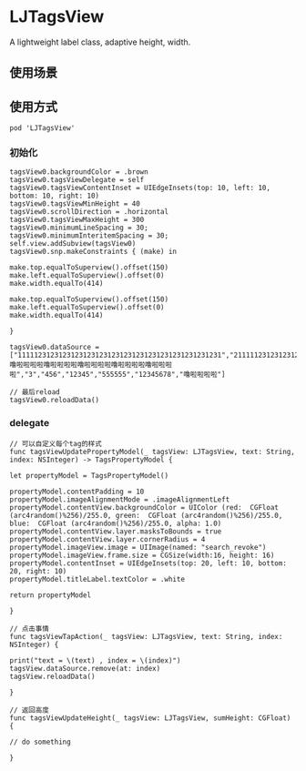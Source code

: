 # LJTagsView
A lightweight label class, adaptive height, width.

## 使用场景


## 使用方式

    pod 'LJTagsView'

### 初始化

    tagsView0.backgroundColor = .brown
    tagsView0.tagsViewDelegate = self
    tagsView0.tagsViewContentInset = UIEdgeInsets(top: 10, left: 10, bottom: 10, right: 10)
    tagsView0.tagsViewMinHeight = 40
    tagsView0.scrollDirection = .horizontal
    tagsView0.tagsViewMaxHeight = 300
    tagsView0.minimumLineSpacing = 30;
    tagsView0.minimumInteritemSpacing = 30;
    self.view.addSubview(tagsView0)
    tagsView0.snp.makeConstraints { (make) in

    make.top.equalToSuperview().offset(150)
    make.left.equalToSuperview().offset(0)
    make.width.equalTo(414)
    
    make.top.equalToSuperview().offset(150)
    make.left.equalToSuperview().offset(0)
    make.width.equalTo(414)
    
    }

    tagsView0.dataSource = ["11111231231231231231231231231231231231231231231231","21111123123123123123123123123123123123123123123131231噜啦啦啦啦噜啦啦啦啦噜啦啦啦啦噜啦啦啦啦噜啦啦啦啦","3","456","12345","555555","12345678","噜啦啦啦啦"]

    // 最后reload
    tagsView0.reloadData()

### delegate


    // 可以自定义每个tag的样式
    func tagsViewUpdatePropertyModel(_ tagsView: LJTagsView, text: String, index: NSInteger) -> TagsPropertyModel {

    let propertyModel = TagsPropertyModel()
    
    propertyModel.contentPadding = 10
    propertyModel.imageAlignmentMode = .imageAlignmentLeft
    propertyModel.contentView.backgroundColor = UIColor (red:  CGFloat (arc4random()%256)/255.0, green:  CGFloat (arc4random()%256)/255.0, blue:  CGFloat (arc4random()%256)/255.0, alpha: 1.0)
    propertyModel.contentView.layer.masksToBounds = true
    propertyModel.contentView.layer.cornerRadius = 4
    propertyModel.imageView.image = UIImage(named: "search_revoke")
    propertyModel.imageView.frame.size = CGSize(width:16, height: 16)
    propertyModel.contentInset = UIEdgeInsets(top: 20, left: 10, bottom: 20, right: 10)
    propertyModel.titleLabel.textColor = .white
    
    return propertyModel

    }

    // 点击事情
    func tagsViewTapAction(_ tagsView: LJTagsView, text: String, index: NSInteger) {

    print("text = \(text) , index = \(index)")
    tagsView.dataSource.remove(at: index)
    tagsView.reloadData()
    
    }

    // 返回高度
    func tagsViewUpdateHeight(_ tagsView: LJTagsView, sumHeight: CGFloat) {

    // do something

    }
